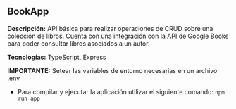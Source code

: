 ## BookApp

**Descripción:** API básica para realizar operaciones de CRUD sobre una colección de libros. Cuenta con una integración con la API de Google Books para poder consultar libros asociados a un autor.

**Tecnologías:** TypeScript, Express

**IMPORTANTE:** Setear las variables de entorno necesarias en un archivo .env

- Para compilar y ejecutar la aplicación utilizar el siguiente comando:
  `npm run app`
